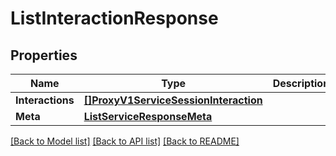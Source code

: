 # ListInteractionResponse

## Properties
Name | Type | Description | Notes
------------ | ------------- | ------------- | -------------
**Interactions** | [**[]ProxyV1ServiceSessionInteraction**](proxy.v1.service.session.interaction.md) |  |[optional] 
**Meta** | [**ListServiceResponseMeta**](ListServiceResponse_meta.md) |  |[optional] 

[[Back to Model list]](../README.md#documentation-for-models) [[Back to API list]](../README.md#documentation-for-api-endpoints) [[Back to README]](../README.md)


